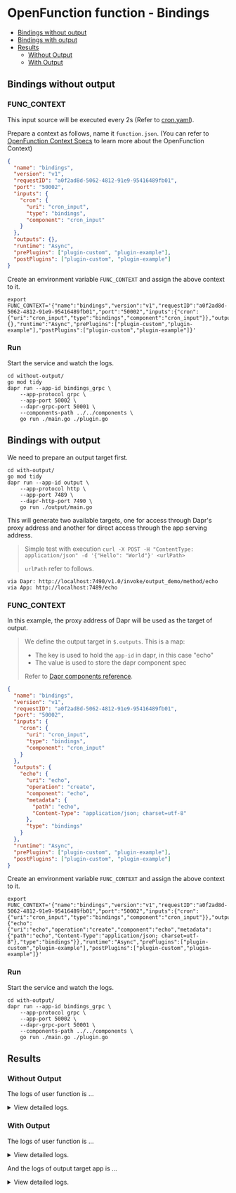 # OpenFunction function - Bindings

- [Bindings without output](#bindings-without-output)
- [Bindings with output](#bindings-with-output)
- [Results](#results)
  + [Without Output](#without-output)
  + [With Output](#with-output)

## Bindings without output

### FUNC_CONTEXT

This input source will be executed every 2s (Refer to [cron.yaml](../config/cron.yaml)).

Prepare a context as follows, name it `function.json`. (You can refer to [OpenFunction Context Specs](https://github.com/OpenFunction/functions-framework/blob/main/docs/OpenFunction-context-specs.md) to learn more about the OpenFunction Context)

```json
{
  "name": "bindings",
  "version": "v1",
  "requestID": "a0f2ad8d-5062-4812-91e9-95416489fb01",
  "port": "50002",
  "inputs": {
    "cron": {
      "uri": "cron_input",
      "type": "bindings",
      "component": "cron_input"
    }
  },
  "outputs": {},
  "runtime": "Async",
  "prePlugins": ["plugin-custom", "plugin-example"],
  "postPlugins": ["plugin-custom", "plugin-example"]
}
```

Create an environment variable `FUNC_CONTEXT` and assign the above context to it.

```shell
export FUNC_CONTEXT='{"name":"bindings","version":"v1","requestID":"a0f2ad8d-5062-4812-91e9-95416489fb01","port":"50002","inputs":{"cron":{"uri":"cron_input","type":"bindings","component":"cron_input"}},"outputs":{},"runtime":"Async","prePlugins":["plugin-custom","plugin-example"],"postPlugins":["plugin-custom","plugin-example"]}'
```

### Run

Start the service and watch the logs.

```shell
cd without-output/
go mod tidy
dapr run --app-id bindings_grpc \
    --app-protocol grpc \
    --app-port 50002 \
    --dapr-grpc-port 50001 \
    --components-path ../../components \
    go run ./main.go ./plugin.go
```

## Bindings with output

We need to prepare an output target first.

```shell
cd with-output/
go mod tidy
dapr run --app-id output \
    --app-protocol http \
    --app-port 7489 \
    --dapr-http-port 7490 \
    go run ./output/main.go
```

This will generate two available targets, one for access through Dapr's proxy address and another for direct access through the app serving address.

> Simple test with execution `curl -X POST -H "ContentType: application/json" -d '{"Hello": "World"}' <urlPath>`
>
> `urlPath` refer to follows.

```
via Dapr: http://localhost:7490/v1.0/invoke/output_demo/method/echo
via App: http://localhost:7489/echo
```

### FUNC_CONTEXT

In this example, the proxy address of Dapr will be used as the target of output.

>We define the output target in `$.outputs`. This is a map:
>
>- The key is used to hold the `app-id` in dapr, in this case "echo"
>- The value is used to store the dapr component spec
>
>Refer to [Dapr components reference](https://docs.dapr.io/reference/components-reference/).

```json
{
  "name": "bindings",
  "version": "v1",
  "requestID": "a0f2ad8d-5062-4812-91e9-95416489fb01",
  "port": "50002",
  "inputs": {
    "cron": {
      "uri": "cron_input",
      "type": "bindings",
      "component": "cron_input"
    }
  },
  "outputs": {
    "echo": {
      "uri": "echo",
      "operation": "create",
      "component": "echo",
      "metadata": {
        "path": "echo",
        "Content-Type": "application/json; charset=utf-8"
      },
      "type": "bindings"
    }
  },
  "runtime": "Async",
  "prePlugins": ["plugin-custom", "plugin-example"],
  "postPlugins": ["plugin-custom", "plugin-example"]
}
```

Create an environment variable `FUNC_CONTEXT` and assign the above context to it.

```shell
export FUNC_CONTEXT='{"name":"bindings","version":"v1","requestID":"a0f2ad8d-5062-4812-91e9-95416489fb01","port":"50002","inputs":{"cron":{"uri":"cron_input","type":"bindings","component":"cron_input"}},"outputs":{"echo":{"uri":"echo","operation":"create","component":"echo","metadata":{"path":"echo","Content-Type":"application/json; charset=utf-8"},"type":"bindings"}},"runtime":"Async","prePlugins":["plugin-custom","plugin-example"],"postPlugins":["plugin-custom","plugin-example"]}'
```

### Run

Start the service and watch the logs.

```shell
cd with-output/
dapr run --app-id bindings_grpc \
    --app-protocol grpc \
    --app-port 50002 \
    --dapr-grpc-port 50001 \
    --components-path ../../components \
    go run ./main.go ./plugin.go
```


## Results

### Without Output

The logs of user function is ...

<details>
<summary>View detailed logs.</summary>

```shell
== APP == I0111 09:44:05.001313  329924 framework.go:83] exec pre hooks: plugin-custom of version v1
== APP == I0111 09:44:05.001334  329924 framework.go:83] exec pre hooks: plugin-example of version v1
== APP == 2022/01/11 09:44:05 binding - Data: Received
== APP == I0111 09:44:05.001343  329924 framework.go:94] exec post hooks: plugin-custom of version v1
== APP == I0111 09:44:05.001347  329924 framework.go:94] exec post hooks: plugin-example of version v1
== APP == I0111 09:44:05.001364  329924 plugin-example.go:79] the sum is: 4
```

</details>

### With Output

The logs of user function is ...

<details>
<summary>View detailed logs.</summary>

```shell
== APP == I0110 11:00:16.001426 2140656 framework.go:83] exec pre hooks: plugin-custom of version v1
== APP == I0110 11:00:16.001456 2140656 framework.go:83] exec pre hooks: plugin-example of version v1
== APP == 2022/01/10 11:00:16 binding - Data: Received
== APP == I0110 11:00:16.019345 2140656 framework.go:94] exec post hooks: plugin-custom of version v1
== APP == I0110 11:00:16.019380 2140656 framework.go:94] exec post hooks: plugin-example of version v1
== APP == I0110 11:00:16.019404 2140656 plugin-example.go:79] the sum is: 4
```

</details>

And the logs of output target app is ...

<details>
<summary>View detailed logs.</summary>

```shell
== APP == 2022/01/10 11:00:16 Receive a message:
== APP == 2022/01/10 11:00:16 Hello
```

</details>
